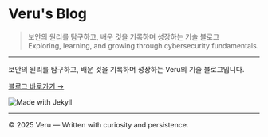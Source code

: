 # Veru's Blog

> 보안의 원리를 탐구하고, 배운 것을 기록하며 성장하는 기술 블로그  
> Exploring, learning, and growing through cybersecurity fundamentals.

---

보안의 원리를 탐구하고, 배운 것을 기록하며 성장하는 Veru의 기술 블로그입니다.  

[블로그 바로가기 →](https://ver-uu.github.io)

![Made with Jekyll](https://img.shields.io/badge/Made%20with-Jekyll-blue?style=for-the-badge&logo=jekyll)

---

© 2025 Veru — Written with curiosity and persistence.
